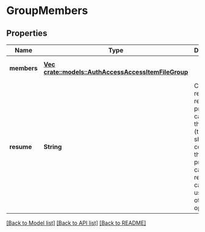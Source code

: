 # GroupMembers

## Properties
Name | Type | Description | Notes
------------ | ------------- | ------------- | -------------
**members** | [**Vec <crate::models::AuthAccessAccessItemFileGroup>**](AuthAccessAccessItemFileGroup.md) |  | [optional] [default to null]
**resume** | **String** | Continue returning results from previous call using this token (token should come from the previous call, resume cannot be used with other options). | [optional] [default to null]

[[Back to Model list]](../README.md#documentation-for-models) [[Back to API list]](../README.md#documentation-for-api-endpoints) [[Back to README]](../README.md)


